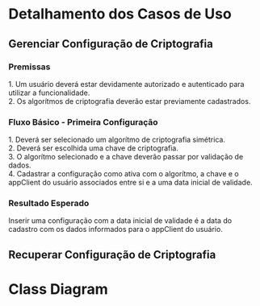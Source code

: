 # Detalhamento dos Casos de Uso

<h2>Gerenciar Configuração de Criptografia</h2>

<h3>Premissas</h3>
1. Um usuário deverá estar devidamente autorizado e autenticado para utilizar a funcionalidade.<br>
2. Os algorítmos de criptografia deverão estar previamente cadastrados.
<h3>Fluxo Básico - Primeira Configuração</h3>
1. Deverá ser selecionado um algorítmo de criptografia simétrica.<br>
2. Deverá ser escolhida uma chave de criptografia.<br>
3. O algorítmo selecionado e a chave deverão passar por validação de dados.<br>
4. Cadastrar a configuração como ativa com o algorítmo, a chave e o appClient do usuário associados entre si e a uma data inicial de validade.<br>
<h3>Resultado Esperado</h3>
Inserir uma configuração com a data inicial de validade é a data do cadastro com os dados informados para o appClient do usuário.


<h2>Recuperar Configuração de Criptografia</h2>


# Class Diagram
